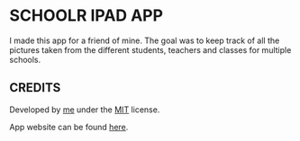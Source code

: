SCHOOLR IPAD APP
=================

I made this app for a friend of mine. The goal was to keep track of all the pictures taken from the different students, teachers and classes for multiple schools.

CREDITS
-------

Developed by [me](http://www.fousa.be/) under the [MIT](http://creativecommons.org/licenses/MIT/) license.

App website can be found [here](http://fousa.github.com/Schoolr).
